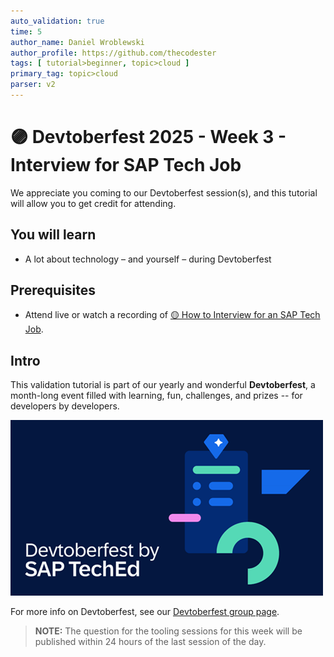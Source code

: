 ```yaml
---
auto_validation: true
time: 5
author_name: Daniel Wroblewski
author_profile: https://github.com/thecodester
tags: [ tutorial>beginner, topic>cloud ]
primary_tag: topic>cloud
parser: v2
---
```

  
# 🟣 Devtoberfest 2025 - Week 3 - Interview for SAP Tech Job

<!-- description --> We appreciate you coming to our Devtoberfest session(s), and this tutorial will allow you to get credit for attending.

## You will learn

- A lot about technology – and yourself – during Devtoberfest

## Prerequisites
- Attend live or watch a recording of [🟡 How to Interview for an SAP Tech Job](https://www.youtube.com/watch?v=6MOfsgU06QE).


## Intro

This validation tutorial is part of our yearly and wonderful **Devtoberfest**, a month-long event filled with learning, fun, challenges, and prizes -- for developers by developers. 

![Devtoberfest](devtoberfestBanner2.png) 

For more info on Devtoberfest, see our [Devtoberfest group page](https://community.sap.com/t5/devtoberfest/gh-p/Devtoberfest).

>**NOTE:** The question for the tooling sessions for this week will be published within 24 hours of the last session of the day. 

<!--

### Question 1 - 🟡 How to Interview for an SAP Tech Job

<iframe width="560" height="315" src="https://www.youtube.com/embed/6MOfsgU06QE" frameborder="0" allowfullscreen></iframe>


-->

